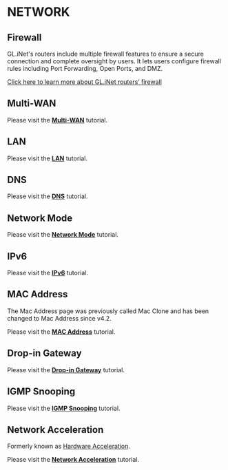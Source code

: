 # NETWORK

## Firewall

GL.iNet's routers include multiple firewall features to ensure a secure connection and complete oversight by users. It lets users configure firewall rules including Port Forwarding, Open Ports, and DMZ.

[Click here to learn more about GL.iNet routers’ firewall](../../../tutorials/firewall/)

## Multi-WAN

Please visit the [**Multi-WAN**](../../../tutorials/multi-wan/) tutorial.

## LAN

Please visit the [**LAN**](../../../tutorials/lan/) tutorial.

## DNS

Please visit the [**DNS**](../../../tutorials/dns/) tutorial.

## Network Mode

Please visit the [**Network Mode**](../../../tutorials/network_mode/) tutorial.

## IPv6

Please visit the [**IPv6**](../../../tutorials/ipv6/) tutorial.

## MAC Address

The Mac Address page was previously called Mac Clone and has been changed to Mac Address since v4.2.

Please visit the [**MAC Address**](../../../tutorials/mac_address/) tutorial.

## Drop-in Gateway

Please visit the [**Drop-in Gateway**](../../../tutorials/drop-in_gateway/) tutorial.

## IGMP Snooping

Please visit the [**IGMP Snooping**](../../../tutorials/igmp_snooping/) tutorial.

## Network Acceleration

Formerly known as [Hardware Acceleration](../../../tutorials/hardware_acceleration/).

Please visit the [**Network Acceleration**](../../../tutorials/network_acceleration/) tutorial.

